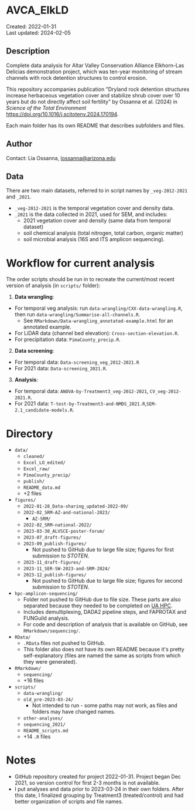 # AVCA_ElkLD
Created: 2022-01-31  
Last updated: 2024-02-05
  
## Description  
Complete data analysis for Altar Valley Conservation Alliance Elkhorn-Las Delicias demonstration project, which was ten-year monitoring of stream channels with rock detention structures to control erosion. 

This repository accompanies publication "Dryland rock detention structures increase herbaceous vegetation cover and stabilize shrub cover over 10 years but do not directly affect soil fertility" by Ossanna et al. (2024) in *Science of the Total Environment* <https://doi.org/10.1016/j.scitotenv.2024.170194>.  

Each main folder has its own README that describes subfolders and files.
  
## Author
Contact: Lia Ossanna, lossanna@arizona.edu

## Data
There are two main datasets, referred to in script names by `_veg-2012-2021` and `_2021`.
- `_veg-2012-2021` is the temporal vegetation cover and density data.
- `_2021` is the data collected in 2021, used for SEM, and includes:
  - 2021 vegetation cover and density (same data from temporal dataset)
  - soil chemical analysis (total nitrogen, total carbon, organic matter)
  - soil microbial analysis (16S and ITS amplicon sequencing).

# Workflow for current analysis
The order scripts should be run in to recreate the current/most recent version of analysis (in `scripts/` folder):
1. **Data wrangling**: 
- For temporal veg analysis: run `data-wrangling/CXX-data-wrangling.R`, then run `data-wrangling/Summarise-all-channels.R`.
  - See `RMarkdown/Data-wrangling_annotated-example.html` for an annotated example.
 - For LiDAR data (channel bed elevation): `Cross-section-elevation.R`.
 - For precipitation data: `PimaCounty_precip.R`.
2. **Data screening**: 
- For temporal data: `Data-screening_veg_2012-2021.R` 
- For 2021 data: `Data-screening_2021.R`.
3. **Analysis**:
- For temporal data: `ANOVA-by-Treatment3_veg-2012-2021`, `CV_veg-2012-2021.R`.
- For 2021 data: `T-test-by-Treatment3-and-NMDS_2021.R`,`SEM-2.1_candidate-models.R`.

# Directory
- `data/`
    - `cleaned/`
    - `Excel_LO_edited/`
    - `Excel_raw/`
    - `PimaCounty_precip/`
    - `publish/`
    - `README_data.md`
    - +2 files
- `figures/`
  - `2022-01-28_Data-sharing_updated-2022-09/`
  - `2022-02_SRM-AZ-and-national-2023/`
    - `AZ-SRM/`
  - `2022-02_SRM-national-2022/`
  - `2023-03-30_ALVSCE-poster-forum/`
  - `2023-07_draft-figures/`
  - `2023-09_publish-figures/`
    - Not pushed to GitHub due to large file size; figures for first submission to *STOTEN*.
  - `2023-11_draft-figures/`
  - `2023-11_SER-SW-2023-and-SRM-2024/`
  - `2023-12_publish-figures/`
      - Not pushed to GitHub due to large file size; figures for second submission to *STOTEN*.
- `hpc-amplicon-sequencing/`
    - Folder not pushed to GitHub due to file size. These parts are also separated because they needed to be completed on [UA HPC](https://uarizona.atlassian.net/wiki/spaces/UAHPC/overview).
    - Includes demultiplexing, DADA2 pipeline steps, and FAPROTAX and FUNGuild analysis.
    - For code and description of analysis that is available on GitHub, see `RMarkdown/sequencing/`.
- `RData/`
  - `.RData` files not pushed to GitHub. 
  - This folder also does not have its own README because it's pretty self-explanatory (files are named the same as scripts from which they were generated).
- `RMarkdown/`
  - `sequencing/`
  - +16 files
- `scripts/`
    - `data-wrangling/`
    - `old_pre-2023-03-24/`
      - Not intended to run - some paths may not work, as files and folders may have changed names.
    - `other-analyses/`
    - `sequencing_2021/`
    - `README_scripts.md`
    - +14 `.R` files


# Notes
- GitHub repository created for project 2022-01-31. Project began Dec 2021, so version control for first 2-3 months is not available.
- I put analyses and data prior to 2023-03-24 in their own folders. After this date, I finalized grouping by Treatment3 (treated/control) and had better organization of scripts and file names.